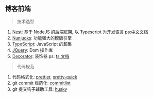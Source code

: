 ## 博客前端

> 技术选型

1. [Nest](https://github.com/nestjs/nest): 基于 NodeJS 的后端框架, 以
   Typescript 为开发语言 ps:[中文文档](https://docs.nestjs.cn/6/providers)
2. [Nunjucks](https://mozilla.github.io/nunjucks/): 功能强大的模版引擎
3. [TypeScript](https://www.tslang.cn/): JavaScript 的超集
4. [JQuery](http://jquery.cuishifeng.cn/): Dom 操作库
5. [Decorator](http://es6.ruanyifeng.com/#docs/decorator): 装饰器 ps: [ts 文档](https://www.tslang.cn/docs/handbook/decorators.html)

> 代码规范

1. 代码格式化: [prettier](https://prettier.io/), [pretty-quick](https://github.com/azz/pretty-quick#readme)
2. git commit 规范化: [commitlint](https://commitlint.js.org/#/)
3. git 提交钩子辅助工具: [husky](https://github.com/typicode/husky#readme)
